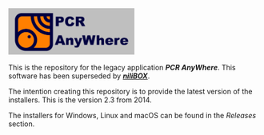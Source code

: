 <img src="./logo.png" width="50%">

This is the repository for the legacy application ***PCR AnyWhere***. This software has been superseded by [***niliBOX***](https://nilibox.com).

The intention creating this repository is to provide the latest version of the installers. This is the version 2.3 from 2014.

The installers for Windows, Linux and macOS can be found in the *Releases* section.
